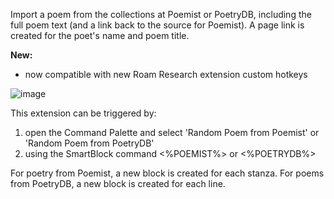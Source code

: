 Import a poem from the collections at Poemist or PoetryDB, including the full poem text (and a link back to the source for Poemist). A page link is created for the poet's name and poem title.

**New:**
- now compatible with new Roam Research extension custom hotkeys

![image](https://user-images.githubusercontent.com/6857790/202032599-65159c90-bebd-441a-be53-3b852def919c.png)

This extension can be triggered by:
1. open the Command Palette and select 'Random Poem from Poemist' or 'Random Poem from PoetryDB'
2. using the SmartBlock command <%POEMIST%> or <%POETRYDB%>

For poetry from Poemist, a new block is created for each stanza. For poems from PoetryDB, a new block is created for each line.
